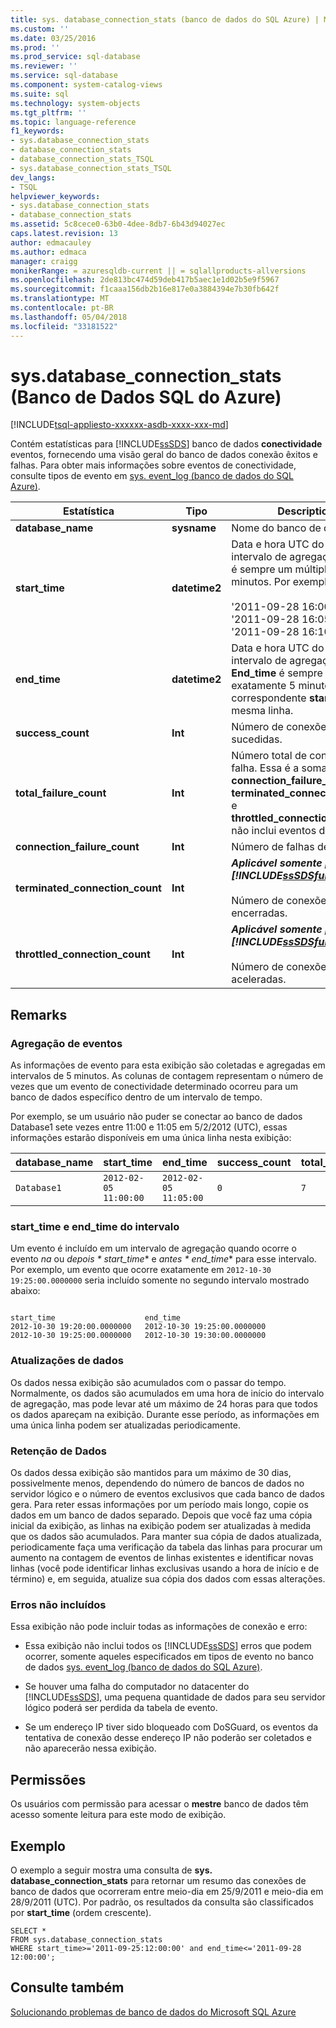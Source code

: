 ```yaml
---
title: sys. database_connection_stats (banco de dados do SQL Azure) | Microsoft Docs
ms.custom: ''
ms.date: 03/25/2016
ms.prod: ''
ms.prod_service: sql-database
ms.reviewer: ''
ms.service: sql-database
ms.component: system-catalog-views
ms.suite: sql
ms.technology: system-objects
ms.tgt_pltfrm: ''
ms.topic: language-reference
f1_keywords:
- sys.database_connection_stats
- database_connection_stats
- database_connection_stats_TSQL
- sys.database_connection_stats_TSQL
dev_langs:
- TSQL
helpviewer_keywords:
- sys.database_connection_stats
- database_connection_stats
ms.assetid: 5c8cece0-63b0-4dee-8db7-6b43d94027ec
caps.latest.revision: 13
author: edmacauley
ms.author: edmaca
manager: craigg
monikerRange: = azuresqldb-current || = sqlallproducts-allversions
ms.openlocfilehash: 2de813bc474d59deb417b5aec1e1d02b5e9f5967
ms.sourcegitcommit: f1caaa156db2b16e817e0a3884394e7b30fb642f
ms.translationtype: MT
ms.contentlocale: pt-BR
ms.lasthandoff: 05/04/2018
ms.locfileid: "33181522"
---
```

# <a name="sysdatabaseconnectionstats-azure-sql-database"></a>sys.database_connection_stats (Banco de Dados SQL do Azure)
[!INCLUDE[tsql-appliesto-xxxxxx-asdb-xxxx-xxx-md](../../includes/tsql-appliesto-xxxxxx-asdb-xxxx-xxx-md.md)]

  Contém estatísticas para [!INCLUDE[ssSDS](../../includes/sssds-md.md)] banco de dados **conectividade** eventos, fornecendo uma visão geral do banco de dados conexão êxitos e falhas. Para obter mais informações sobre eventos de conectividade, consulte tipos de evento em [sys. event_log &#40;banco de dados do SQL Azure&#41;](../../relational-databases/system-catalog-views/sys-event-log-azure-sql-database.md).  
  
|Estatística|Tipo|Description|  
|---------------|----------|-----------------|  
|**database_name**|**sysname**|Nome do banco de dados.|  
|**start_time**|**datetime2**|Data e hora UTC do início do intervalo de agregação. A hora é sempre um múltiplo de 5 minutos. Por exemplo:<br /><br /> '2011-09-28 16:00:00'<br />'2011-09-28 16:05:00'<br />'2011-09-28 16:10:00'|  
|**end_time**|**datetime2**|Data e hora UTC do término do intervalo de agregação. **End_time** é sempre exatamente 5 minutos após o correspondente **start_time** na mesma linha.|  
|**success_count**|**Int**|Número de conexões bem-sucedidas.|  
|**total_failure_count**|**Int**|Número total de conexões com falha. Essa é a soma de **connection_failure_count**, **terminated_connection_count**, e **throttled_connection_count**e não inclui eventos de deadlock.|  
|**connection_failure_count**|**Int**|Número de falhas de logon.|  
|**terminated_connection_count**|**Int**|***Aplicável somente para [!INCLUDE[ssSDSfull](../../includes/sssdsfull-md.md)] v11.***<br /><br /> Número de conexões encerradas.|  
|**throttled_connection_count**|**Int**|***Aplicável somente para [!INCLUDE[ssSDSfull](../../includes/sssdsfull-md.md)] v11.***<br /><br /> Número de conexões aceleradas.|  
  
## <a name="remarks"></a>Remarks  
  
### <a name="event-aggregation"></a>Agregação de eventos  
 As informações de evento para esta exibição são coletadas e agregadas em intervalos de 5 minutos. As colunas de contagem representam o número de vezes que um evento de conectividade determinado ocorreu para um banco de dados específico dentro de um intervalo de tempo.  
  
 Por exemplo, se um usuário não puder se conectar ao banco de dados Database1 sete vezes entre 11:00 e 11:05 em 5/2/2012 (UTC), essas informações estarão disponíveis em uma única linha nesta exibição:  
  
|**database_name**|**start_time**|**end_time**|**success_count**|**total_failure_count**|**connection_failure_count**|**terminated_connection_count**|**throttled_connection_count**|  
|------------------------|---------------------|-------------------|------------------------|-------------------------------|------------------------------------|---------------------------------------|--------------------------------------|  
|`Database1`|`2012-02-05 11:00:00`|`2012-02-05 11:05:00`|`0`|`7`|`7`|`0`|`0`|  
  
### <a name="interval-starttime-and-endtime"></a>start_time e end_time do intervalo  
 Um evento é incluído em um intervalo de agregação quando ocorre o evento *na* ou *depois * start_time** e *antes * end_time** para esse intervalo. Por exemplo, um evento que ocorre exatamente em `2012-10-30 19:25:00.0000000` seria incluído somente no segundo intervalo mostrado abaixo:  
  
```  
  
start_time                    end_time  
2012-10-30 19:20:00.0000000   2012-10-30 19:25:00.0000000  
2012-10-30 19:25:00.0000000   2012-10-30 19:30:00.0000000  
```  
  
### <a name="data-updates"></a>Atualizações de dados  
 Os dados nessa exibição são acumulados com o passar do tempo. Normalmente, os dados são acumulados em uma hora de início do intervalo de agregação, mas pode levar até um máximo de 24 horas para que todos os dados apareçam na exibição. Durante esse período, as informações em uma única linha podem ser atualizadas periodicamente.  
  
### <a name="data-retention"></a>Retenção de Dados  
 Os dados dessa exibição são mantidos para um máximo de 30 dias, possivelmente menos, dependendo do número de bancos de dados no servidor lógico e o número de eventos exclusivos que cada banco de dados gera. Para reter essas informações por um período mais longo, copie os dados em um banco de dados separado. Depois que você faz uma cópia inicial da exibição, as linhas na exibição podem ser atualizadas à medida que os dados são acumulados. Para manter sua cópia de dados atualizada, periodicamente faça uma verificação da tabela das linhas para procurar um aumento na contagem de eventos de linhas existentes e identificar novas linhas (você pode identificar linhas exclusivas usando a hora de início e de término) e, em seguida, atualize sua cópia dos dados com essas alterações.  
  
### <a name="errors-not-included"></a>Erros não incluídos  
 Essa exibição não pode incluir todas as informações de conexão e erro:  
  
-   Essa exibição não inclui todos os [!INCLUDE[ssSDS](../../includes/sssds-md.md)] erros que podem ocorrer, somente aqueles especificados em tipos de evento no banco de dados [sys. event_log &#40;banco de dados do SQL Azure&#41;](../../relational-databases/system-catalog-views/sys-event-log-azure-sql-database.md).  
  
-   Se houver uma falha do computador no datacenter do [!INCLUDE[ssSDS](../../includes/sssds-md.md)], uma pequena quantidade de dados para seu servidor lógico poderá ser perdida da tabela de evento.  
  
-   Se um endereço IP tiver sido bloqueado com DoSGuard, os eventos da tentativa de conexão desse endereço IP não poderão ser coletados e não aparecerão nessa exibição.  
  
## <a name="permissions"></a>Permissões  
 Os usuários com permissão para acessar o **mestre** banco de dados têm acesso somente leitura para este modo de exibição.  
  
## <a name="example"></a>Exemplo  
 O exemplo a seguir mostra uma consulta de **sys. database_connection_stats** para retornar um resumo das conexões de banco de dados que ocorreram entre meio-dia em 25/9/2011 e meio-dia em 28/9/2011 (UTC). Por padrão, os resultados da consulta são classificados por **start_time** (ordem crescente).  
  
```  
SELECT *  
FROM sys.database_connection_stats   
WHERE start_time>='2011-09-25:12:00:00' and end_time<='2011-09-28 12:00:00';  
```  
  
## <a name="see-also"></a>Consulte também  
 [Solucionando problemas de banco de dados do Microsoft SQL Azure](http://msdn.microsoft.com/library/windowsazure/ee730906.aspx)  
  
  
